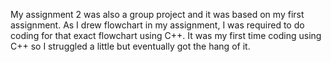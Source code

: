 My assignment 2 was also a group project and it was based on my first assignment. As I drew flowchart in my assignment, I was required to do coding for that exact flowchart using C++. It was my first time coding using C++ so I struggled a little but eventually got the hang of it. 
